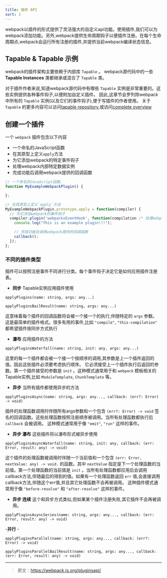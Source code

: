 ```yaml
---
title: 插件 API
sort: 1
---
```


webpack以插件的形式提供了灵活强大的自定义api功能。使用插件,我们可以为webpack添加功能。另外,webpack提供生命周期钩子以便插件注册。在每个生命周期点,webpack会运行所有注册的插件,并提供当前webpack编译状态信息。

## Tapable & Tapable 示例

webpack的插件架构主要依赖于内部库 `Tapable` 。
webpack源代码中的一些 **Tapable Instances** 类都继承或混合了 `Tapable` 类。

对于插件作者来说,知道webpack源代码中有哪些 `Tapable` 实例是非常重要的。这些实例提供各种事件钩子,以便附加自定义插件。
因此,这章节会罗列除webpack中所有的 `Tapable` 实例(以及它们的事件钩子),便于写插件的作者使用。
关于 `Tapable` 的更多内容可以访问[tapable repository](https://github.com/webpack/tapable),或访问[complete overview](./tapable)

## 创建一个插件
一个 `webpack` 插件包含以下内容

  - 一个命名的JavaScript函数
  - 在其原型上定义`apply`方法
  - 为它添加webpack的特定事件钩子
  - 处理webpack内部特定数据实例
  - 完成功能后调用webpack提供的回调函数

```javascript
// 一个命名的JavaScript函数。
function MyExampleWebpackPlugin() {

};

// 在其原型上定义`apply`方法
MyExampleWebpackPlugin.prototype.apply = function(compiler) {
  // 为它添加webpack的事件钩子
  compiler.plugin('webpacksEventHook', function(compilation /* 处理webpack内部特定数据实例。 */, callback) {
    console.log("This is an example plugin!!!");

    // 完成功能后调用webpack提供的回调函数
    callback();
  });
};
```

### 不同的插件类型
插件可以按照注册事件不同进行分类。每个事件钩子决定它是如何应用插件注册表。

- __同步__ Tapable实例应用插件使用

`applyPlugins(name: string, args: any...)`

`applyPluginsBailResult(name: string, args: any...)`

这意味着每个插件的回调函数将会被一个接一个的执行,伴随特定的 `args` 参数。
这是最简单的插件格式。很多有用的事件,比如 `"compile"`, `"this-compilation"` 都希望插件按同步方式执行

- __瀑布__ 应用插件的方法

`applyPluginsWaterfall(name: string, init: any, args: any...)`

这里的每一个插件都会被一个接一个按顺序的调用,其参数是上一个插件返回的值。因此这些插件必须要考虑执行顺序。
它必须接受上一个插件执行后返回的参数。第一个插件接受的参数是 `init` 。这种模式通常用于和 `webpack` 模板相关的Tapable实例,比如 `ModuleTemplate`, `ChunkTemplate` 等。

- __异步__ 当所有插件都使用异步的方法

`applyPluginsAsync(name: string, args: any..., callback: (err?: Error) -> void)`

插件的处理函数调用时伴随所有args参数和一个包含 `(err?: Error) -> void` 签名的回调函数。这些处理函数按照注册顺序被调用。当所有处理函数都执行后 `callback` 会被调用。
这种模式通常用于像 `"emit"`, `"run"` 这样的事件。

- __异步 瀑布__ 这些插件将以瀑布形式被异步使用

`applyPluginsAsyncWaterfall(name: string, init: any, callback: (err: Error, result: any) -> void)`

这个插件的处理函数被调用时伴随一个当前值和一个包含 `(err: Error, nextValue: any) -> void.` 的函数。其中 `nextValue` 指定是下一个处理函数的当前值。第一个处理函数的当前值是 `init` 。当所有处理函数都应用后会调用callback方法,伴随最后的得到的值。如果有一个处理函数返回 `err` 值,会直接调用callback方法,伴随这个err值,并且其它处理函数不会再被调用。
这种插件模式通常用于像 `"before-resolve"` 和 `"after-resolve"` 这样的事件。

- __异步 连续__ 这个和异步方式类似,但如果某个插件注册失败,其它插件不会再被调用。

`applyPluginsAsyncSeries(name: string, args: any..., callback: (err: Error, result: any) -> void)`

-__并行__ -

`applyPluginsParallel(name: string, args: any..., callback: (err?: Error) -> void)`

`applyPluginsParallelBailResult(name: string, args: any..., callback: (err: Error, result: any) -> void)`

***

> 原文：https://webpack.js.org/pluginsapi/